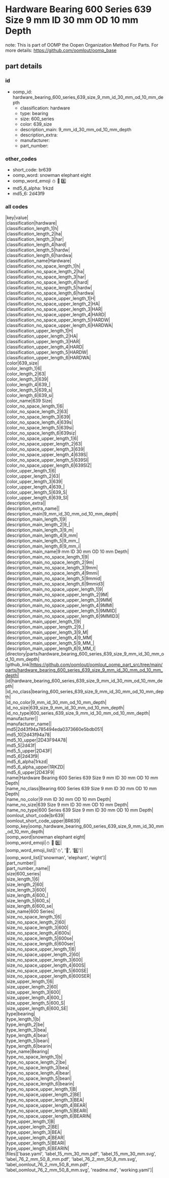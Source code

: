 # Hardware Bearing 600 Series 639 Size 9 mm ID 30 mm OD 10 mm Depth  

note: This is part of OOMP the Oopen Organization Method For Parts. For more details: https://github.com/oomlout/oomp_base

##  part details





### id
* oomp_id: hardware_bearing_600_series_639_size_9_mm_id_30_mm_od_10_mm_depth
  * classification: hardware
  * type: bearing
  * size: 600_series
  * color: 639_size
  * description_main: 9_mm_id_30_mm_od_10_mm_depth
  * description_extra: 
  * manufacturer: 
  * part_number: 

### other_codes
* short_code: br639
* oomp_word: snowman elephant eight
* oomp_word_emoji :snowman: :elephant: :eight:
* md5_6_alpha: 1rkzd
* md5_6: 2d43f9

### all codes 
|key|value|  
|classification|hardware|  
|classification_length_1|h|  
|classification_length_2|ha|  
|classification_length_3|har|  
|classification_length_4|hard|  
|classification_length_5|hardw|  
|classification_length_6|hardwa|  
|classification_name|Hardware|  
|classification_no_space_length_1|h|  
|classification_no_space_length_2|ha|  
|classification_no_space_length_3|har|  
|classification_no_space_length_4|hard|  
|classification_no_space_length_5|hardw|  
|classification_no_space_length_6|hardwa|  
|classification_no_space_upper_length_1|H|  
|classification_no_space_upper_length_2|HA|  
|classification_no_space_upper_length_3|HAR|  
|classification_no_space_upper_length_4|HARD|  
|classification_no_space_upper_length_5|HARDW|  
|classification_no_space_upper_length_6|HARDWA|  
|classification_upper_length_1|H|  
|classification_upper_length_2|HA|  
|classification_upper_length_3|HAR|  
|classification_upper_length_4|HARD|  
|classification_upper_length_5|HARDW|  
|classification_upper_length_6|HARDWA|  
|color|639_size|  
|color_length_1|6|  
|color_length_2|63|  
|color_length_3|639|  
|color_length_4|639_|  
|color_length_5|639_s|  
|color_length_6|639_si|  
|color_name|639 Size|  
|color_no_space_length_1|6|  
|color_no_space_length_2|63|  
|color_no_space_length_3|639|  
|color_no_space_length_4|639s|  
|color_no_space_length_5|639si|  
|color_no_space_length_6|639siz|  
|color_no_space_upper_length_1|6|  
|color_no_space_upper_length_2|63|  
|color_no_space_upper_length_3|639|  
|color_no_space_upper_length_4|639S|  
|color_no_space_upper_length_5|639SI|  
|color_no_space_upper_length_6|639SIZ|  
|color_upper_length_1|6|  
|color_upper_length_2|63|  
|color_upper_length_3|639|  
|color_upper_length_4|639_|  
|color_upper_length_5|639_S|  
|color_upper_length_6|639_SI|  
|description_extra||  
|description_extra_name||  
|description_main|9_mm_id_30_mm_od_10_mm_depth|  
|description_main_length_1|9|  
|description_main_length_2|9_|  
|description_main_length_3|9_m|  
|description_main_length_4|9_mm|  
|description_main_length_5|9_mm_|  
|description_main_length_6|9_mm_i|  
|description_main_name|9 mm ID 30 mm OD 10 mm Depth|  
|description_main_no_space_length_1|9|  
|description_main_no_space_length_2|9m|  
|description_main_no_space_length_3|9mm|  
|description_main_no_space_length_4|9mmi|  
|description_main_no_space_length_5|9mmid|  
|description_main_no_space_length_6|9mmid3|  
|description_main_no_space_upper_length_1|9|  
|description_main_no_space_upper_length_2|9M|  
|description_main_no_space_upper_length_3|9MM|  
|description_main_no_space_upper_length_4|9MMI|  
|description_main_no_space_upper_length_5|9MMID|  
|description_main_no_space_upper_length_6|9MMID3|  
|description_main_upper_length_1|9|  
|description_main_upper_length_2|9_|  
|description_main_upper_length_3|9_M|  
|description_main_upper_length_4|9_MM|  
|description_main_upper_length_5|9_MM_|  
|description_main_upper_length_6|9_MM_I|  
|directory|parts/hardware_bearing_600_series_639_size_9_mm_id_30_mm_od_10_mm_depth|  
|github_link|https://github.com/oomlout/oomlout_oomp_part_src/tree/main/parts/hardware_bearing_600_series_639_size_9_mm_id_30_mm_od_10_mm_depth|  
|id|hardware_bearing_600_series_639_size_9_mm_id_30_mm_od_10_mm_depth|  
|id_no_class|bearing_600_series_639_size_9_mm_id_30_mm_od_10_mm_depth|  
|id_no_color|9_mm_id_30_mm_od_10_mm_depth|  
|id_no_size|639_size_9_mm_id_30_mm_od_10_mm_depth|  
|id_no_type|600_series_639_size_9_mm_id_30_mm_od_10_mm_depth|  
|manufacturer||  
|manufacturer_name||  
|md5|2d43f94a785494eda0373660e5bdb051|  
|md5_10|2d43f94a78|  
|md5_10_upper|2D43F94A78|  
|md5_5|2d43f|  
|md5_5_upper|2D43F|  
|md5_6|2d43f9|  
|md5_6_alpha|1rkzd|  
|md5_6_alpha_upper|1RKZD|  
|md5_6_upper|2D43F9|  
|name|Hardware Bearing 600 Series 639 Size 9 mm ID 30 mm OD 10 mm Depth|  
|name_no_class|Bearing 600 Series 639 Size 9 mm ID 30 mm OD 10 mm Depth|  
|name_no_color|9 mm ID 30 mm OD 10 mm Depth|  
|name_no_size|639 Size 9 mm ID 30 mm OD 10 mm Depth|  
|name_no_type|600 Series 639 Size 9 mm ID 30 mm OD 10 mm Depth|  
|oomlout_short_code|br639|  
|oomlout_short_code_upper|BR639|  
|oomp_key|oomp_hardware_bearing_600_series_639_size_9_mm_id_30_mm_od_10_mm_depth|  
|oomp_word|snowman elephant eight|  
|oomp_word_emoji|:snowman: :elephant: :eight:|  
|oomp_word_emoji_list|[':snowman:', ':elephant:', ':eight:']|  
|oomp_word_list|['snowman', 'elephant', 'eight']|  
|part_number||  
|part_number_name||  
|size|600_series|  
|size_length_1|6|  
|size_length_2|60|  
|size_length_3|600|  
|size_length_4|600_|  
|size_length_5|600_s|  
|size_length_6|600_se|  
|size_name|600 Series|  
|size_no_space_length_1|6|  
|size_no_space_length_2|60|  
|size_no_space_length_3|600|  
|size_no_space_length_4|600s|  
|size_no_space_length_5|600se|  
|size_no_space_length_6|600ser|  
|size_no_space_upper_length_1|6|  
|size_no_space_upper_length_2|60|  
|size_no_space_upper_length_3|600|  
|size_no_space_upper_length_4|600S|  
|size_no_space_upper_length_5|600SE|  
|size_no_space_upper_length_6|600SER|  
|size_upper_length_1|6|  
|size_upper_length_2|60|  
|size_upper_length_3|600|  
|size_upper_length_4|600_|  
|size_upper_length_5|600_S|  
|size_upper_length_6|600_SE|  
|type|bearing|  
|type_length_1|b|  
|type_length_2|be|  
|type_length_3|bea|  
|type_length_4|bear|  
|type_length_5|beari|  
|type_length_6|bearin|  
|type_name|Bearing|  
|type_no_space_length_1|b|  
|type_no_space_length_2|be|  
|type_no_space_length_3|bea|  
|type_no_space_length_4|bear|  
|type_no_space_length_5|beari|  
|type_no_space_length_6|bearin|  
|type_no_space_upper_length_1|B|  
|type_no_space_upper_length_2|BE|  
|type_no_space_upper_length_3|BEA|  
|type_no_space_upper_length_4|BEAR|  
|type_no_space_upper_length_5|BEARI|  
|type_no_space_upper_length_6|BEARIN|  
|type_upper_length_1|B|  
|type_upper_length_2|BE|  
|type_upper_length_3|BEA|  
|type_upper_length_4|BEAR|  
|type_upper_length_5|BEARI|  
|type_upper_length_6|BEARIN|  
|files|['base.yaml', 'label_15_mm_30_mm.pdf', 'label_15_mm_30_mm.svg', 'label_76_2_mm_50_8_mm.pdf', 'label_76_2_mm_50_8_mm.svg', 'label_oomlout_76_2_mm_50_8_mm.pdf', 'label_oomlout_76_2_mm_50_8_mm.svg', 'readme.md', 'working.yaml']|  
